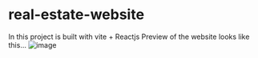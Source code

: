 # real-estate-website

In this project is built with vite + Reactjs
Preview of the website looks like this...
![image](https://github.com/user-attachments/assets/154570a1-a979-4862-9caa-cdb362e43165)
